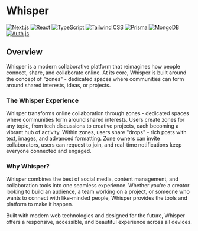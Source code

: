 # Whisper

[![Next.js](https://img.shields.io/badge/Next.js-15-black?style=for-the-badge&logo=next.js)](https://nextjs.org)
[![React](https://img.shields.io/badge/React-19-blue?style=for-the-badge&logo=react)](https://reactjs.org)
[![TypeScript](https://img.shields.io/badge/TypeScript-5-blue?style=for-the-badge&logo=typescript)](https://www.typescriptlang.org)
[![Tailwind CSS](https://img.shields.io/badge/Tailwind_CSS-4.1-purple?style=for-the-badge&logo=tailwind-css)](https://tailwindcss.com)
[![Prisma](https://img.shields.io/badge/Prisma-ORM-2d3748?style=for-the-badge&logo=prisma)](https://www.prisma.io)
[![MongoDB](https://img.shields.io/badge/MongoDB-6.0-47A248?style=for-the-badge&logo=mongodb&logoColor=white)](https://www.mongodb.com)
[![Auth.js](https://img.shields.io/badge/Auth.js-Auth-2e2e2e?style=for-the-badge&logo=auth0&logoColor=white)](https://authjs.dev)

## Overview

Whisper is a modern collaborative platform that reimagines how people connect, share, and collaborate online. At its core, Whisper is built around the concept of "zones" - dedicated spaces where communities can form around shared interests, ideas, or projects.

### The Whisper Experience

Whisper transforms online collaboration through zones - dedicated spaces where communities form around shared interests. Users create zones for any topic, from tech discussions to creative projects, each becoming a vibrant hub of activity. Within zones, users share "drops" - rich posts with text, images, and advanced formatting. Zone owners can invite collaborators, users can request to join, and real-time notifications keep everyone connected and engaged.

### Why Whisper?

Whisper combines the best of social media, content management, and collaboration tools into one seamless experience. Whether you're a creator looking to build an audience, a team working on a project, or someone who wants to connect with like-minded people, Whisper provides the tools and platform to make it happen.

Built with modern web technologies and designed for the future, Whisper offers a responsive, accessible, and beautiful experience across all devices.


